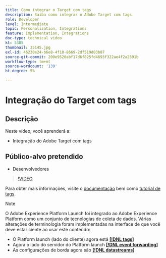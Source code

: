 ```yaml
---
title: Como integrar o Target com tags
description: Saiba como integrar o Adobe Target com tags.
role: Developer
level: Intermediate
topic: Personalization, Integrations
feature: Implementation, Integrations
doc-type: technical video
kt: 5385
thumbnail: 35145.jpg
exl-id: 46230e24-b6e8-4f10-8669-2df519d03b87
source-git-commit: 200e9520abf17d6f825fd4693f322ae4f2a2591b
workflow-type: tm+mt
source-wordcount: '139'
ht-degree: 5%

---
```


# Integração do Target com tags

## Descrição

Neste vídeo, você aprenderá a:

* Integração do Adobe Target com tags

## Público-alvo pretendido

* Desenvolvedores

>[!VIDEO](https://video.tv.adobe.com/v/35145/?quality=12)

Para obter mais informações, visite o [documentação](https://experienceleague.adobe.com/docs/target/using/implement-target/client-side/at-js-implementation/deploy-at-js/cmp-implementing-target-using-adobe-launch.html?lang=en) bem como [tutorial de tags](https://experienceleague.adobe.com/docs/launch-learn/implementing-in-websites-with-launch/index.html?lang=en).

>[!NOTE]
>
>O Adobe Experience Platform Launch foi integrado ao Adobe Experience Platform como um conjunto de tecnologias de coleta de dados. Várias alterações de terminologia foram implementadas na interface de que você deve estar ciente ao usar este conteúdo:
>
> * O Platform launch (lado do cliente) agora está **[[!DNL tags]](https://experienceleague.adobe.com/docs/experience-platform/tags/home.html?lang=pt-BR)**
> * Agora o lado do servidor do Platform launch **[[!DNL event forwarding]](https://experienceleague.adobe.com/docs/experience-platform/tags/event-forwarding/overview.html)**
> * As configurações de borda agora são **[[!DNL datastreams]](https://experienceleague.adobe.com/docs/experience-platform/edge/fundamentals/datastreams.html)**


